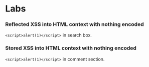 # Labs
### Reflected XSS into HTML context with nothing encoded
```<script>alert(1)</script>``` in search box.

### Stored XSS into HTML context with nothing encoded
```<script>alert(1)</script>``` in comment section.

